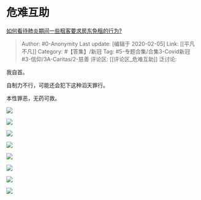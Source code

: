 # 危难互助
[如何看待肺炎期间一些租客要求房东免租的行为?](https://www.zhihu.com/question/368387656/answer/998992372)

> Author: #0-Anonymity
> Last update: [编辑于 2020-02-05]
> Link: [[平凡不凡]]
> Category: #【答集】/新冠
> Tag: #5-专题合集/合集3-Covid新冠 #3-信仰/3A-Caritas/2-慈善
> 评论区: [[评论区_危难互助]]
> 泛讨论:

我自首。

自制力不行，可能还会犯下这种滔天罪行。

本性罪恶，无药可救。

![](https://pic1.zhimg.com/50/v2-975ac2f2a5a53e3acfbdfc736cfc3e58_hd.jpg?source=1940ef5c)

![](https://pic1.zhimg.com/50/v2-e621931a1ddad39b12d16bd68f2d30e3_hd.jpg?source=1940ef5c)

![](https://pic1.zhimg.com/50/v2-02ee25607e8ce710703b06762ff74b75_hd.jpg?source=1940ef5c)

![](https://pic1.zhimg.com/50/v2-8d9284afa70cdea9e5ae6bd8dd4c3fd8_hd.jpg?source=1940ef5c)

![](https://pic1.zhimg.com/50/v2-b5c26a44f1b6093c15d291fa8a469567_hd.jpg?source=1940ef5c)

![](https://pic1.zhimg.com/50/v2-e38af5f26750563eaa8133c8f6945617_hd.jpg?source=1940ef5c)

![](https://pic4.zhimg.com/50/v2-ef5a7c6c52e82192687c21421aa4c52a_hd.jpg?source=1940ef5c)

![](https://pic4.zhimg.com/50/v2-657b2a043aa629a88900cee79cad70dc_hd.jpg?source=1940ef5c)
